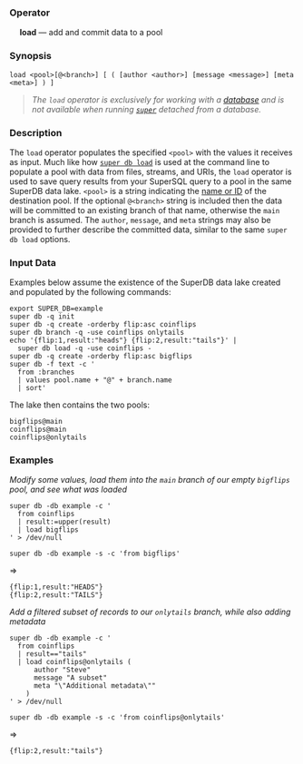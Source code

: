 ### Operator

&emsp; **load** &mdash; add and commit data to a pool

### Synopsis

```
load <pool>[@<branch>] [ ( [author <author>] [message <message>] [meta <meta>] ) ]
```

> _The `load` operator is exclusively for working with a
>[database](../../command/db.md) and is not available when running
>[`super`](../../command/super.md) detached from a database._

### Description

The `load` operator populates the specified `<pool>` with the values it
receives as input. Much like how [`super db load`](../../commands/super-db.md#load)
is used at the command line to populate a pool with data from files, streams,
and URIs, the `load` operator is used to save query results from your SuperSQL
query to a pool in the same SuperDB data lake. `<pool>` is a string indicating the
[name or ID](../../commands/super-db.md#data-pools) of the destination pool.
If the optional `@<branch>` string is included then the data will be committed
to an existing branch of that name, otherwise the `main` branch is assumed.
The `author`, `message`, and `meta` strings may also be provided to further
describe the committed data, similar to the same `super db load` options.

### Input Data

Examples below assume the existence of the SuperDB data lake created and populated
by the following commands:

```mdtest-command
export SUPER_DB=example
super db -q init
super db -q create -orderby flip:asc coinflips
super db branch -q -use coinflips onlytails
echo '{flip:1,result:"heads"} {flip:2,result:"tails"}' |
  super db load -q -use coinflips -
super db -q create -orderby flip:asc bigflips
super db -f text -c '
  from :branches
  | values pool.name + "@" + branch.name
  | sort'
```

The lake then contains the two pools:

```mdtest-output
bigflips@main
coinflips@main
coinflips@onlytails
```

### Examples

_Modify some values, load them into the `main` branch of our empty `bigflips` pool, and see what was loaded_
```mdtest-command
super db -db example -c '
  from coinflips
  | result:=upper(result)
  | load bigflips
' > /dev/null

super db -db example -s -c 'from bigflips'
```
=>
```mdtest-output
{flip:1,result:"HEADS"}
{flip:2,result:"TAILS"}
```

_Add a filtered subset of records to our `onlytails` branch, while also adding metadata_
```mdtest-command
super db -db example -c '
  from coinflips
  | result=="tails"
  | load coinflips@onlytails (
      author "Steve"
      message "A subset"
      meta "\"Additional metadata\""
    )
' > /dev/null

super db -db example -s -c 'from coinflips@onlytails'
```
=>
```mdtest-output
{flip:2,result:"tails"}
```
